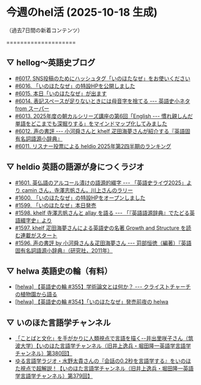 # 今週のhel活 (2025-10-18 生成)
（過去7日間の新着コンテンツ）

====================

## ▽ hellog～英語史ブログ
- [#6017. SNS投稿のためにハッシュタグ「いのほたなぜ」をお使いください](http://user.keio.ac.jp/~rhotta/hellog/2025-10-17-1.html)
- [#6016. 「いのほたなぜ」の特設HPを公開しました](http://user.keio.ac.jp/~rhotta/hellog/2025-10-16-1.html)
- [#6015. 本日「いのほたなぜ」が出ます](http://user.keio.ac.jp/~rhotta/hellog/2025-10-15-1.html)
- [#6014. 表記スペースが足りないときには母音字を捨てる --- 英語史小ネタ from スーパー](http://user.keio.ac.jp/~rhotta/hellog/2025-10-14-1.html)
- [#6013. 2025年度の朝カルシリーズ講座の第6回「English --- 慣れ親しんだ単語をどこまでも深掘りする」をマインドマップ化してみました](http://user.keio.ac.jp/~rhotta/hellog/2025-10-13-1.html)
- [#6012. 声の書評 --- 小河舜さんと khelf 疋田海夢さんが紹介する『英語固有名詞語源小辞典』](http://user.keio.ac.jp/~rhotta/hellog/2025-10-12-1.html)
- [#6011. リスナー投票による heldio 2025年第2四半期のランキング](http://user.keio.ac.jp/~rhotta/hellog/2025-10-11-1.html)

## ▽ heldio 英語の語源が身につくラジオ
- [#1601. 英仏語のアルコール漬けの語源的綴字 --- 「英語史ライヴ2025」より camin さん，寺澤志帆さん，川上さんのラリー](https://voicy.jp/channel/1950/7173298)
- [#1600. 「いのほたなぜ」の特設HPをオープンしました](https://voicy.jp/channel/1950/7172967)
- [#1599. 「いのほたなぜ」本日発売](https://voicy.jp/channel/1950/7172965)
- [#1598. khelf 寺澤志帆さんと allay を語る --- 「『英語語源辞典』でたどる英語綴字史」より](https://voicy.jp/channel/1950/7150591)
- [#1597. khelf 疋田海夢さんによる英語史の名著 Growth and Structure を読む連載がスタート](https://voicy.jp/channel/1950/7152847)
- [#1596. 声の書評 by 小河舜さん＆疋田海夢さん --- 苅部恒徳（編著）『英語固有名詞語源小辞典』（研究社，2011年）](https://voicy.jp/channel/1950/7150508)

## ▽ helwa 英語史の輪（有料）
- [[helwa] 【英語史の輪 #355】学術論文とは何か？ --- クライストチャーチの植物園から語る](https://voicy.jp/channel/1950/7187840)
- [[helwa] 【英語史の輪 #354】「いのほたなぜ」発売前夜の helwa](https://voicy.jp/channel/1950/7172464)

## ▽ いのほた言語学チャンネル
- [「ことばと文化」を手がかりに人類視点で言語を描く--井出里咲子さん（筑波大学）【いのほた言語学チャンネル（旧井上逸兵・堀田隆一英語学言語学チャンネル）第380回】](https://www.youtube.com/watch?v=6WmcXHbbwmM)
- [ゆる言語学ラジオ・水野太貴さんの『会話の0.2秒を言語学する』をいのほた視点で超解説！【いのほた言語学チャンネル（旧井上逸兵・堀田隆一英語学言語学チャンネル）第379回】](https://www.youtube.com/watch?v=ZH7xSyYtjNk)

